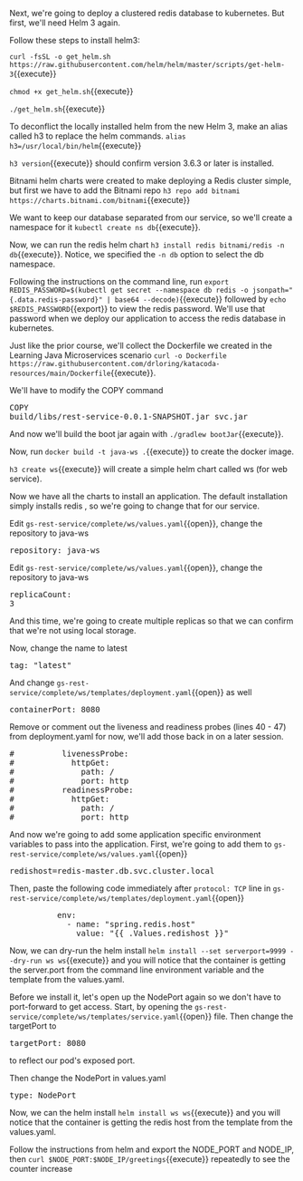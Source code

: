 Next, we're going to deploy a clustered redis database to kubernetes.  But first, we'll need Helm 3 again.

Follow these steps to install helm3:

`curl -fsSL -o get_helm.sh https://raw.githubusercontent.com/helm/helm/master/scripts/get-helm-3`{{execute}}

`chmod +x get_helm.sh`{{execute}}

`./get_helm.sh`{{execute}}

To deconflict the locally installed helm from the new Helm 3, make an alias called h3 to replace the helm commands.
`alias h3=/usr/local/bin/helm`{{execute}}

`h3 version`{{execute}} should confirm version 3.6.3 or later is installed.

Bitnami helm charts were created to make deploying a Redis cluster simple, but first we have to add the Bitnami repo `h3 repo add bitnami https://charts.bitnami.com/bitnami`{{execute}}

We want to keep our database separated from our service, so we'll create a namespace for it `kubectl create ns db`{{execute}}.

Now, we can run the redis helm chart `h3 install redis bitnami/redis -n db`{{execute}}.  Notice, we specified the `-n db` option to select the db namespace.

Following the instructions on the command line, run `export REDIS_PASSWORD=$(kubectl get secret --namespace db redis -o jsonpath="{.data.redis-password}" | base64 --decode)`{{execute}} followed by `echo $REDIS_PASSWORD`{{export}} to view the redis password.  We'll use that password when we deploy our application to access the redis database in kubernetes.

Just like the prior course, we'll collect the Dockerfile we created in the Learning Java Microservices scenario `curl -o Dockerfile https://raw.githubusercontent.com/drloring/katacoda-resources/main/Dockerfile`{{execute}}.

We'll have to modify the COPY command <pre class="file" data-filename="gs-rest-service/complete/Dockerfile" data-target="insert" data-marker="COPY rest-service.jar svc.jar">COPY build/libs/rest-service-0.0.1-SNAPSHOT.jar svc.jar</pre>

And now we'll build the boot jar again with `./gradlew bootJar`{{execute}}.

Now, run `docker build -t java-ws .`{{execute}} to create the docker image.

`h3 create ws`{{execute}} will create a simple helm chart called ws (for web service).

Now we have all the charts to install an application.  The default installation simply installs redis , so we're going to change that for our service.

Edit `gs-rest-service/complete/ws/values.yaml`{{open}}, change the repository to java-ws <pre class="file" data-filename="gs-rest-service/complete/ws/values.yaml" data-target="insert" data-marker="  repository: nginx">  repository: java-ws</pre>

Edit `gs-rest-service/complete/ws/values.yaml`{{open}}, change the repository to java-ws <pre class="file" data-filename="gs-rest-service/complete/ws/values.yaml" data-target="insert" data-marker="  repository: nginxreplicaCount: 2">replicaCount: 3</pre>
And this time, we're going to create multiple replicas so that we can confirm that we're not using local storage. 

Now, change the name to latest <pre class="file" data-filename="gs-rest-service/complete/ws/values.yaml" data-target="insert" data-marker="  tag: &#x22&#x22">  tag: "latest"</pre>

And change `gs-rest-service/complete/ws/templates/deployment.yaml`{{open}} as well <pre class="file" data-filename="gs-rest-service/complete/ws/templates/deployment.yaml" data-target="insert" data-marker="              containerPort: 80">              containerPort: 8080</pre>

Remove or comment out the liveness and readiness probes (lines 40 - 47) from deployment.yaml for now, we'll add those back in on a later session.
<pre class="file" data-filename="gs-rest-service/complete/ws/templates/deployment.yaml" data-target="insert" data-marker="          livenessProbe:
            httpGet:
              path: /
              port: http
          readinessProbe:
            httpGet:
              path: /
              port: http
">
#          livenessProbe:
#            httpGet:
#              path: /
#              port: http
#          readinessProbe:
#            httpGet:
#              path: /
#              port: http
</pre>

And now we're going to add some application specific environment variables to pass into the application.  First, we're going to add them to `gs-rest-service/complete/ws/values.yaml`{{open}} <pre class="file" data-filename="gs-rest-service/complete/ws/values.yaml" data-target="append">redishost=redis-master.db.svc.cluster.local</pre>

Then, paste the following code immediately after `protocol: TCP` line in `gs-rest-service/complete/ws/templates/deployment.yaml`{{open}}
<pre>          env:
            - name: "spring.redis.host"
              value: "{{ .Values.redishost }}"</pre>

Now, we can dry-run the helm install `helm install --set serverport=9999 --dry-run ws ws`{{execute}}  and you will notice that the container is getting the server.port from the command line environment variable and the template from the values.yaml.

Before we install it, let's open up the NodePort again so we don't have to port-forward to get access.  Start, by opening the `gs-rest-service/complete/ws/templates/service.yaml`{{open}} file.  Then change the targetPort to <pre class="file" data-filename="gs-rest-service/complete/ws/templates/service.yaml" data-target="insert" data-marker="      targetPort: http">      targetPort: 8080</pre> to reflect our pod's exposed port. 

Then change the NodePort in values.yaml <pre class="file" data-filename="gs-rest-service/complete/ws/values.yaml" data-target="insert" data-marker="  type: ClusterIP">  type: NodePort</pre>

Now, we can the helm install `helm install ws ws`{{execute}}  and you will notice that the container is getting the redis host from the template from the values.yaml.

Follow the instructions from helm and export the NODE_PORT and NODE_IP, then `curl $NODE_PORT:$NODE_IP/greetings`{{execute}} repeatedly to see the counter increase
